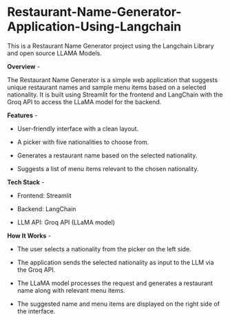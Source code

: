 # Restaurant-Name-Generator-Application-Using-Langchain
This is a Restaurant Name Generator project using the Langchain Library and open source LLAMA Models.

**Overview** - 

The Restaurant Name Generator is a simple web application that suggests unique restaurant names and sample menu items based on a selected nationality. It is built using Streamlit for the frontend and LangChain with the Groq API to access the LLaMA model for the backend.

**Features** -

* User-friendly interface with a clean layout.

* A picker with five nationalities to choose from.

* Generates a restaurant name based on the selected nationality.

* Suggests a list of menu items relevant to the chosen nationality.

**Tech Stack** - 

* Frontend: Streamlit

* Backend: LangChain

* LLM API: Groq API (LLaMA model)

**How It Works** - 

* The user selects a nationality from the picker on the left side.

* The application sends the selected nationality as input to the LLM via the Groq API.

* The LLaMA model processes the request and generates a restaurant name along with relevant menu items.

* The suggested name and menu items are displayed on the right side of the interface.

